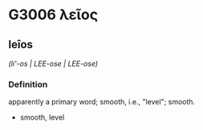 # G3006 λεῖος

## leîos

_(li'-os | LEE-ose | LEE-ose)_

### Definition

apparently a primary word; smooth, i.e., "level"; smooth.

- smooth, level

